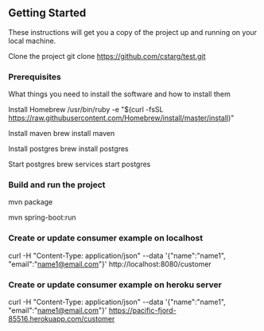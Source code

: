 
## Getting Started

These instructions will get you a copy of the project up and running on your local machine.

Clone the project
git clone https://github.com/cstarg/test.git

### Prerequisites

What things you need to install the software and how to install them

Install Homebrew
/usr/bin/ruby -e "$(curl -fsSL https://raw.githubusercontent.com/Homebrew/install/master/install)"

Install maven
brew install maven

Install postgres
brew install postgres

Start postgres
brew services start postgres

### Build and run the project

mvn package

mvn spring-boot:run

### Create or update consumer example on localhost

curl -H "Content-Type: application/json" --data '{"name":"name1", "email":"name1@email.com"}' http://localhost:8080/customer

### Create or update consumer example on heroku server

curl -H "Content-Type: application/json" --data '{"name":"name1", "email":"name1@email.com"}' https://pacific-fjord-85516.herokuapp.com/customer